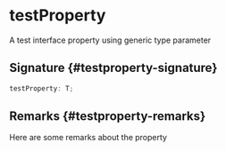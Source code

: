 # testProperty

A test interface property using generic type parameter

## Signature {#testproperty-signature}

```typescript
testProperty: T;
```

## Remarks {#testproperty-remarks}

Here are some remarks about the property